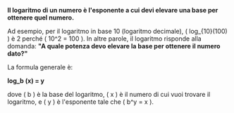 **Il logaritmo di un numero è l'esponente a cui devi elevare una base per ottenere quel numero.**

Ad esempio, per il logaritmo in base 10 (logaritmo decimale), \( log_{10}(100) \) è 2 perché \( 10^2 = 100 \). In altre parole, il logaritmo risponde alla domanda: **"A quale potenza devo elevare la base per ottenere il numero dato?"**

La formula generale è:


**log_b (x) = y**

dove \( b \) è la base del logaritmo, \( x \) è il numero di cui vuoi trovare il logaritmo, e \( y \) è l'esponente tale che \( b^y = x \).

